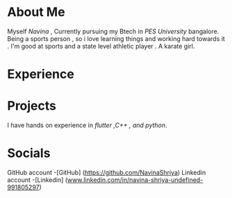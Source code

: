 # About Me
Myself _Navina_ , Currently pursuing my Btech in _PES University_ bangalore. Being a sports person , so i love learning things and working hard towards it . I'm good at sports and a state level athletic player . A karate girl. 

# Experience

# Projects
I have hands on experience in _flutter ,C++ , and python_.
# Socials
GitHub account -[GitHub] (https://github.com/NavinaShriya)
Linkedin account -[Linkedin] (www.linkedin.com/in/navina-shriya-undefined-991805297)
